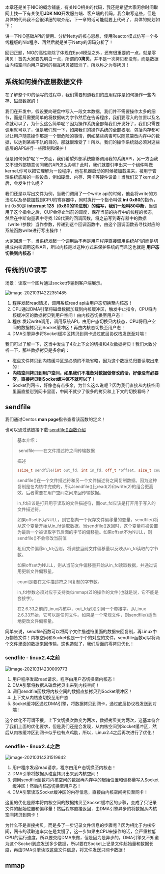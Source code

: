 本章还是关于NIO的概念铺底，有关NIO相关的代码，我还是希望大家闲余时间取网上找一下有关使用**JDK NIO**开发服务端、客户端的代码，我会取写这些，但是具体的代码我不会很详细的取介绍，下一章的话可能就要上代码了，具体的规划如下：

讲一下NIO基础API的使用、分析Netty的核心思想，使用Reactor模式仿写一个多线程版的Nio程序、再然后就是关于Netty的源码分析了！

回归正题，NIO的高性能除了体现在Epoll模型之外，还有很重要的一点，就是零拷贝！首先大家要先明白一点，所谓的**0拷贝**，并不是一次拷贝都没有，而是数据由内核空间向用户空间的相互拷贝被取消了，所以称之为零拷贝！

## 系统如何操作底层数据文件

在了解整个IO的读写的过程中，我们需要知道我们的应用程序是如何操作一些内存、磁盘数据的！

我们在开发中，假设要向硬盘中写入一段文本数据，我们并不需要操作太多的细节，而是只需要简单的将数据转为字节然后在告诉程序，我们要写入的位置以及名称就可以了，为什么这么简单呢？因为操作系统全部帮我们开发好了，我们只需要调用就可以了，但是我们想一下，如果我们的操作系统的全部权限，包括内存都可以让用户随意操作那是一个很危险的事情，例如某些病毒可以随意篡改内存中的数据，以达到某些不轨的目的，那就很难受了！所以，我们的操作系统就必须对这些底层的API进行一些限制和保护！

但是如何保护呢？一方面，我们希望外部系统能够调用我的系统API，另一方面我又不想外部随意访问我的API怎么办呢? 此时，我们就要引申出来一个组件叫做kernel,你可以把它理解为一段程序，他在机器启动的时候被加载进来，被用于管理系统底层的一些设备，例如硬盘、内存、网卡等硬件设备！当我们又了kernel之后，会发生什么呢？

我们还是以写出文件为例，当我们调用了一个write api的时候，他会将write的方法名以及参数加载到CPU的寄存器中，同时执行一个指令叫做  **int 0x80**的指令，int 0x80是 **interrupt 128（0x80的10进制）**的缩写，我们一般叫**80中断**，当调用了这个指令之后，CUP会停止当前的调度，保存当前的执行中的线程的状态，然后在中断向量表中寻找 128代表的回调函数，将之前写到寄存器中的数据（write \参数）当作参数，传递到这个回调函数中，由这个回调函数去寻找对应的系统函数write进行写出操作！

大家回想一下，当系统发起一个调用后不再是用户程序直接调用系统API的而是切换成内核调用这些API，所以内核是以这种方式来保护系统的而且这也就是 **用户态切换到内核态**！

## 传统的I/O读写

场景：读取一个图片通过socket传输到客户端展示。

![image-20210314222351485](http://images.huangfusuper.cn/typora/image-20210314222351485.png)

1. 程序发起read请求，调用系统read api由用户态切换至内核态！
2. CPU通过DMA引擎将磁盘数据加载到内核缓冲区，触发中止指令，CPU将内核缓冲区的数据拷贝到用户空间！由内核态切换至用户态！
3. 程序 发起write调用，调用系统API，由用户态切换只内核态，CPU将用户空间的数据拷贝到Socket缓冲区！再由内核态切换至用户态！
4. DMA引擎异步将Socket缓冲区拷贝到网卡通过底层协议栈发送至对端！

我们可以了解一下，这当中发生了4次上下文的切换和4次数据拷贝！我们大致分析一下，那些数据拷贝是多余的：

- 磁盘文件拷贝到内核缓冲区是必须的不能省略，因为这个数据总归要读取出来的！
- **内核空间拷贝到用户空间，如果我们不准备对数据做修改的话，好像没有必要呀，直接拷贝到Socket缓冲区不就可以了**！
- Socket到网卡，好像也有点多余，为什么这么说呢？因为我们直接从内核空间里面直接怼到网卡里面，中间不就少了很多的拷贝和上下文的切换看吗？

## sendfile

我们通过Centos **man page**指令查看该函数的定义！

也可以通过该链接下载:[sendfile()函数介绍](https://man7.org/linux/man-pages/man2/sendfile.2.html)

>基本介绍：
>
>​	sendfile——在文件描述符之间传输数据
>
>描述
>
>```cpp
>ssize_t sendfile(int out_fd, int in_fd, off_t *offset, size_t count);
>```
>
>sendfile()在一个文件描述符和另一个文件描述符之间复制数据。因为这种复制是在内核中完成的，所以sendfile()比read(2)和write(2)的组合更高效，后者需要在用户空间之间来回传输数据。
>
>in_fd应该是打开用于读取的文件描述符，而out_fd应该是打开用于写入的文件描述符。
>
>如果offset不为NULL，则它指向一个保存文件偏移量的变量，sendfile()将从这个变量开始从in_fd读取数据。当sendfile()返回时，这个变量将被设置为最后一个被读取字节后面的字节的偏移量。如果offset不为NULL，则sendfile()不会修改当前值
>
>租用文件偏移in_fd;否则，将调整当前文件偏移量以反映从in_fd读取的字节数。
>
>如果offset为NULL，则从当前文件偏移量开始从in_fd读取数据，并通过调用更新文件偏移量。
>
>count是要在文件描述符之间复制的字节数。
>
>in_fd参数必须对应于支持类似mmap(2)的操作的文件(也就是说，它不能是套接字)。
>
>在2.6.33之前的Linux内核中，out_fd必须引用一个套接字。从Linux 2.6.33开始，它可以是任何文件。如果是一个常规文件，则sendfile()适当地更改文件偏移量。



简单来说，sendfile函数可以将两个文件描述符里面的数据来回复制，再Linux中万物皆文件！内核空间和Socket也是一个个的对应的文件，sendfile函数可以将两个文件里面的数据来回传输，这也造就了，我们后面的零拷贝优化！



### sendfile - linux2.4之前

![image-20210314230009773](http://images.huangfusuper.cn/typora/image-20210314230009773.png)



1. 用户程序发起read请求，程序由用户态切换至内核态！
2. DMA引擎将数据从磁盘拷贝出来到内核空间！
3. 调用sendfile函数将内核空间的数据直接拷贝到Socket缓冲区！
4. 上下文从内核态切换至用户态
5. Socket缓冲区通过DMA引擎，将数据拷贝到网卡，通过底层协议栈发送到对端！

这个优化不可谓不狠，上下文切换次数变为两次，数据拷贝变为两次，这基本符合了我们上面的优化要求，但是我们还是会发现，从内核空间到Socket缓冲区，然后从内核缓冲区到网卡似乎也有点鸡肋，所以，Linux2.4之后再次进行了优化！

### sendfile - linux2.4之后

![image-20210314231519642](http://images.huangfusuper.cn/typora/image-20210314231519642.png)

1. 用户程序发起read请求，程序由用户态切换至内核态！
2. DMA引擎将数据从磁盘拷贝出来到内核空间！
3. 调用sendfile函数将内核空间的数据再内存中的起始位置和偏移量写入Socket缓冲区！然后内核态切换至用户态！
4. DMA引擎读取Socket缓冲区的内存信息，直接由内核空间拷贝至网卡！

这里的优化是原本将内核空间的数据拷贝至Socket缓冲区的步骤，变成了只记录文件的起始位置和偏移量！然后程序直接返回，由DMA引擎异步的将数据从内核空间拷贝到网卡！

为什么不是直接拷贝，而是多了一步记录文件信息的步骤呢？因为相比于内核空间，网卡的读取速率实在是太慢了，这一步如果由CPU来操作的话，会严重拉低CPU的运行速度，所以要交给DMA来做，但是因为是异步的，DMA引擎又不知道为这个Socket到底发送多少数据，所以要在Socket上记录文件起始量和数据长度，再由DMA引擎读取这些文件信息，将文件发送只网卡数据！

## mmap























































